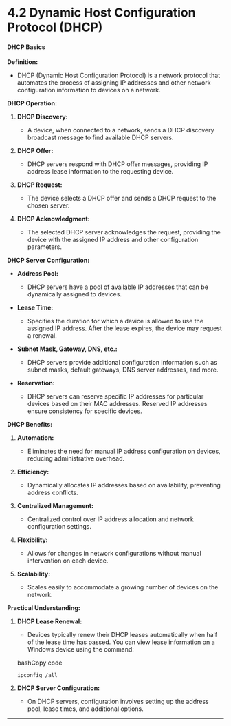 # 4.2 Dynamic Host Configuration Protocol (DHCP)

#### DHCP Basics

**Definition:**

- DHCP (Dynamic Host Configuration Protocol) is a network protocol that automates the process of assigning IP addresses and other network configuration information to devices on a network.

**DHCP Operation:**

1.  **DHCP Discovery:**

    - A device, when connected to a network, sends a DHCP discovery broadcast message to find available DHCP servers.

2.  **DHCP Offer:**

    - DHCP servers respond with DHCP offer messages, providing IP address lease information to the requesting device.

3.  **DHCP Request:**

    - The device selects a DHCP offer and sends a DHCP request to the chosen server.

4.  **DHCP Acknowledgment:**

    - The selected DHCP server acknowledges the request, providing the device with the assigned IP address and other configuration parameters.

**DHCP Server Configuration:**

- **Address Pool:**

  - DHCP servers have a pool of available IP addresses that can be dynamically assigned to devices.

- **Lease Time:**

  - Specifies the duration for which a device is allowed to use the assigned IP address. After the lease expires, the device may request a renewal.

- **Subnet Mask, Gateway, DNS, etc.:**

  - DHCP servers provide additional configuration information such as subnet masks, default gateways, DNS server addresses, and more.

- **Reservation:**

  - DHCP servers can reserve specific IP addresses for particular devices based on their MAC addresses. Reserved IP addresses ensure consistency for specific devices.

**DHCP Benefits:**

1.  **Automation:**

    - Eliminates the need for manual IP address configuration on devices, reducing administrative overhead.

2.  **Efficiency:**

    - Dynamically allocates IP addresses based on availability, preventing address conflicts.

3.  **Centralized Management:**

    - Centralized control over IP address allocation and network configuration settings.

4.  **Flexibility:**

    - Allows for changes in network configurations without manual intervention on each device.

5.  **Scalability:**

    - Scales easily to accommodate a growing number of devices on the network.

**Practical Understanding:**

1.  **DHCP Lease Renewal:**

    - Devices typically renew their DHCP leases automatically when half of the lease time has passed. You can view lease information on a Windows device using the command:

    bashCopy code

    `ipconfig /all`

2.  **DHCP Server Configuration:**

    - On DHCP servers, configuration involves setting up the address pool, lease times, and additional options.

---
